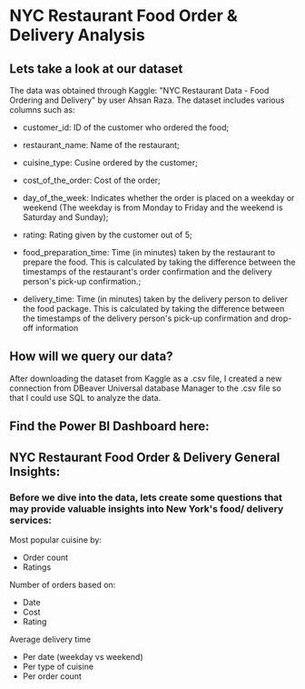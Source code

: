 # NYC Restaurant Food Order & Delivery Analysis

## Lets take a look at our dataset
The data was obtained through Kaggle: "NYC Restaurant Data - Food Ordering and Delivery" by user Ahsan Raza.
The dataset includes various columns such as: 
- customer_id: ID of the customer who ordered the food; 
- restaurant_name: Name of the restaurant; 
- cuisine_type: Cusine ordered by the customer; 
- cost_of_the_order: Cost of the order; 

- day_of_the_week: Indicates whether the order is placed on a weekday or weekend (The weekday is from Monday to Friday and the weekend is Saturday and Sunday); 

- rating: Rating given by the customer out of 5;

- food_preparation_time: Time (in minutes) taken by the restaurant to prepare the food. This is calculated by taking the difference between the timestamps of the restaurant's order confirmation and the delivery person's pick-up confirmation.;

- delivery_time: Time (in minutes) taken by the delivery person to deliver the food package. This is calculated by taking the difference between the timestamps of the delivery person's pick-up confirmation and drop-off information

## How will we query our data?
After downloading the dataset from Kaggle as a .csv file, I created a new connection from DBeaver Universal database Manager to the .csv file so that I could use SQL to analyze the data.
## Find the Power BI Dashboard here:

## NYC Restaurant Food Order & Delivery General Insights:
### Before we dive into the data, lets create some questions that may provide valuable insights into New York's food/ delivery services:
Most popular cuisine by:
- Order count
- Ratings

Number of orders based on:
- Date
- Cost
- Rating 

Average delivery time
- Per date (weekday vs weekend)
- Per type of cuisine 
- Per order count



